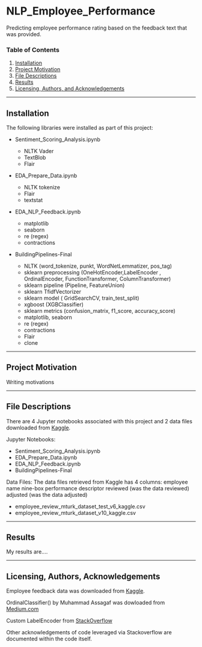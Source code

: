 # NLP_Employee_Performance
Predicting employee performance rating based on the feedback text that was provided.  

### Table of Contents

1. [Installation](#installation)
2. [Project Motivation](#motivation)
3. [File Descriptions](#files)
4. [Results](#results)
5. [Licensing, Authors, and Acknowledgements](#licensing)

---

## Installation <a name="installation"></a>

The following libraries were installed as part of this project:
 - Sentiment_Scoring_Analysis.ipynb
   - NLTK Vader
   - TextBlob
   - Flair
 
- EDA_Prepare_Data.ipynb
  - NLTK tokenize 
  - Flair
  - textstat


- EDA_NLP_Feedback.ipynb
  -  matplotlib
  -  seaborn
  -  re (regex)
  -  contractions
  
  
  
- BuildingPipelines-Final
  -  NLTK (word_tokenize, punkt, WordNetLemmatizer, pos_tag)
  -  sklearn preprocessing (OneHotEncoder,LabelEncoder , OrdinalEncoder, FunctionTransformer, ColumnTransformer)
  -  sklearn pipeline (Pipeline, FeatureUnion)
  -  sklearn TfidfVectorizer
  -  sklearn model ( GridSearchCV, train_test_split)
  -  xgboost (XGBClassifier)
  -  sklearn metrics (confusion_matrix, f1_score, accuracy_score)
  -  matplotlib, seaborn
  -  re (regex)
  -  contractions
  -  Flair
  -  clone 

---
## Project Motivation<a name="motivation"></a>

Writing motivations


---
## File Descriptions <a name="files"></a>

There are 4 Jupyter notebooks associated with this project and 2 data files downloaded from [Kaggle](https://www.kaggle.com/datasets/fiodarryzhykau/employee-review).  

Jupyter Notebooks:
- Sentiment_Scoring_Analysis.ipynb
- EDA_Prepare_Data.ipynb
- EDA_NLP_Feedback.ipynb
- BuildingPipelines-Final

Data Files:
The data files retrieved from Kaggle has 4 columns:
 employee name
 nine-box performance descriptor
 reviewed (was the data reviewed)
 adjusted (was the data adjusted)

- employee_review_mturk_dataset_test_v6_kaggle.csv
- employee_review_mturk_dataset_v10_kaggle.csv


---
## Results<a name="results"></a>

My results are....


---
## Licensing, Authors, Acknowledgements<a name="licensing"></a>

Employee feedback data was downloaded from [Kaggle](https://www.kaggle.com/datasets/fiodarryzhykau/employee-review).  

OrdinalClassifier() by Muhammad Assagaf was dowloaded from [Medium.com](https://medium.com/towards-data-science/simple-trick-to-train-an-ordinal-regression-with-any-classifier-6911183d2a3c)

Custom LabelEncoder from [StackOverflow](https://stackoverflow.com/questions/51308994/python-sklearn-determine-the-encoding-order-of-labelencoder)

Other acknowledgements of code leveraged via Stackoverflow are documented within the code itself. 


